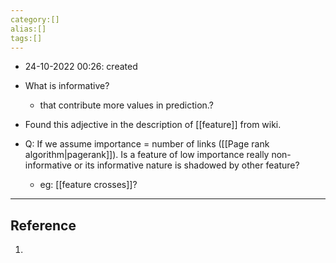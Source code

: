 ```yaml
---
category:[]
alias:[]
tags:[]
---
```


- 24-10-2022 00:26: created

- What is informative?
	- that contribute more values in prediction.?

- Found this adjective in the description of [[feature]] from wiki.

- Q: If we assume importance = number of links ([[Page rank algorithm|pagerank]]). Is a feature of low importance really non-informative or its informative nature is shadowed by other feature?
	- eg: [[feature crosses]]?

---
## Reference

1. 